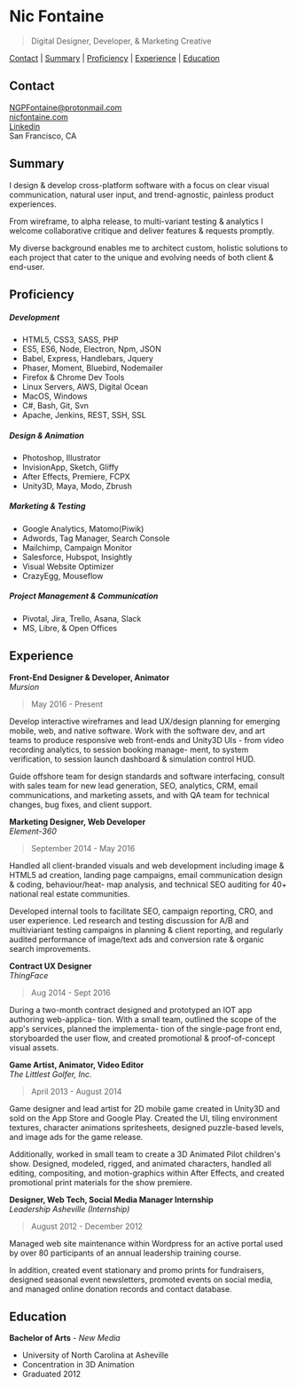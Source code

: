 # Nic Fontaine

> Digital Designer, Developer, & Marketing Creative   

[Contact](https://github.com/ngpfontaine/resume/blob/master/readme.md#contact)  |  [Summary](https://github.com/ngpfontaine/resume/blob/master/readme.md#summary)  |  [Proficiency](https://github.com/ngpfontaine/resume/blob/master/readme.md#proficiency)  |  [Experience](https://github.com/ngpfontaine/resume/blob/master/readme.md#experience)  |  [Education](https://github.com/ngpfontaine/resume/blob/master/readme.md#education)


## Contact

[NGPFontaine@protonmail.com](mailto:ngpfontaine@protonmail.com)   
[nicfontaine.com](https://nicfontaine.com)   
[Linkedin](https://www.linkedin.com/in/nic-fontaine-67304062/)   
San Francisco, CA

## Summary

I design & develop cross-platform software with a focus on clear visual communication, natural user input, and trend-agnostic, painless product experiences.   

From wireframe, to alpha release, to multi-variant testing & analytics I welcome collaborative critique and deliver features & requests promptly.   

My diverse background enables me to architect custom, holistic solutions to each project that cater to the unique and evolving needs of both client & end-user.   

## Proficiency

##### Development
- HTML5, CSS3, SASS, PHP
- ES5, ES6, Node, Electron, Npm, JSON
- Babel, Express, Handlebars, Jquery
- Phaser, Moment, Bluebird, Nodemailer
- Firefox & Chrome Dev Tools
- Linux Servers, AWS, Digital Ocean
- MacOS, Windows
- C#, Bash, Git, Svn
- Apache, Jenkins, REST, SSH, SSL

##### Design & Animation
- Photoshop, Illustrator
- InvisionApp, Sketch, Gliffy
- After Effects, Premiere, FCPX
- Unity3D, Maya, Modo, Zbrush

##### Marketing & Testing
- Google Analytics, Matomo(Piwik)
- Adwords, Tag Manager, Search Console
- Mailchimp, Campaign Monitor
- Salesforce, Hubspot, Insightly
- Visual Website Optimizer
- CrazyEgg, Mouseflow

##### Project Management & Communication
- Pivotal, Jira, Trello, Asana, Slack
- MS, Libre, & Open Offices

## Experience

**Front-End Designer & Developer, Animator**   
_Mursion_   
> May 2016 - Present   

Develop interactive wireframes and lead UX/design planning for emerging mobile, web, and native software. Work with the software dev, and art teams to produce responsive web front-ends and Unity3D UIs - from video recording analytics, to session booking manage- ment, to system verification, to session launch dashboard & simulation control HUD.   

Guide offshore team for design standards and software interfacing, consult with sales team for new lead generation, SEO, analytics, CRM, email communications, and marketing assets, and with QA team for technical changes, bug fixes, and client support.   

**Marketing Designer, Web Developer**   
_Element-360_   
> September 2014 - May 2016   

Handled all client-branded visuals and web development including image & HTML5 ad creation, landing page campaigns, email communication design & coding, behaviour/heat- map analysis, and technical SEO auditing for 40+ national real estate communities.   

Developed internal tools to facilitate SEO, campaign reporting, CRO, and user experience. Led research and testing discussion for A/B and multiviariant testing campaigns in planning & client reporting, and regularly audited performance of image/text ads and conversion rate & organic search improvements.   

**Contract UX Designer**   
_ThingFace_
> Aug 2014 - Sept 2016   

During a two-month contract designed and prototyped an IOT app authoring web-applica- tion. With a small team, outlined the scope of the app's services, planned the implementa- tion of the single-page front end, storyboarded the user flow, and created promotional & proof-of-concept visual assets.       

**Game Artist, Animator, Video Editor**   
_The Littlest Golfer, Inc._   
> April 2013 - August 2014   

Game designer and lead artist for 2D mobile game created in Unity3D and sold on the App Store and Google Play. Created the UI, tiling environment textures, character animations spritesheets, designed puzzle-based levels, and image ads for the game release.   

Additionally, worked in small team to create a 3D Animated Pilot children's show. Designed, modeled, rigged, and animated characters, handled all editing, compositing, and motion-graphics within After Effects, and created promotional print materials for the show premiere.   

**Designer, Web Tech, Social Media Manager Internship**   
_Leadership Asheville (Internship)_   
> August 2012 - December 2012   

Managed web site maintenance within Wordpress for an active portal used by over 80 participants of an annual leadership training course.   

In addition, created event stationary and promo prints for fundraisers, designed seasonal event newsletters, promoted events on social media, and managed online donation records and contact database.   

## Education

**Bachelor of Arts** - _New Media_
- University of North Carolina at Asheville
- Concentration in 3D Animation
- Graduated 2012
